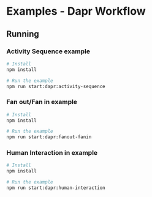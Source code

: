 # Examples - Dapr Workflow

## Running

### Activity Sequence example

```bash
# Install
npm install

# Run the example
npm run start:dapr:activity-sequence
```

### Fan out/Fan in example

```bash
# Install
npm install

# Run the example
npm run start:dapr:fanout-fanin
```

### Human Interaction in example

```bash
# Install
npm install

# Run the example
npm run start:dapr:human-interaction
```
